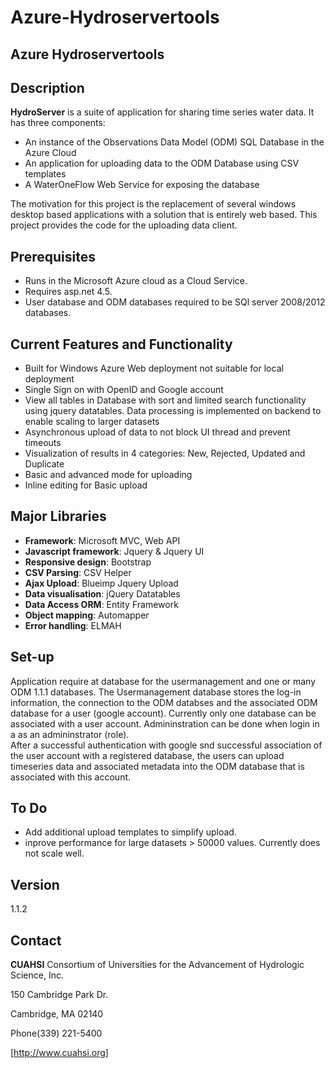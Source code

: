 Azure-Hydroservertools
======================

Azure Hydroservertools
---
Description
-----

**HydroServer** is a suite of application for sharing time series water data. It has three components: 
- An instance of the Observations Data Model (ODM) SQL Database in the Azure Cloud
- An application for uploading data to the ODM Database using CSV templates
- A WaterOneFlow Web Service for exposing the database

The motivation for this project is the replacement of several windows desktop based applications with a solution that is entirely web based. This project provides the code for the uploading data client.

Prerequisites
---
- Runs in the Microsoft Azure cloud as a Cloud Service. 
- Requires asp.net 4.5.
- User database and ODM databases required to be SQl server 2008/2012 databases.

Current Features and Functionality
--
- Built for Windows Azure Web deployment not suitable for local deployment 
- Single Sign on with OpenID and Google account
- View all tables in Database with sort and limited search functionality using jquery datatables. Data processing is implemented on backend to enable scaling to larger datasets  
- Asynchronous upload of data to not block UI thread and prevent timeouts 
- Visualization of results in 4 categories: New, Rejected, Updated and Duplicate
- Basic and advanced mode for uploading
- Inline editing for Basic upload

Major Libraries
--
- **Framework**: Microsoft MVC, Web API 
- **Javascript framework**: Jquery & Jquery  UI
- **Responsive design**: Bootstrap
- **CSV Parsing**: CSV Helper
- **Ajax Upload**: Blueimp Jquery Upload
- **Data visualisation**: jQuery Datatables
- **Data Access ORM**: Entity Framework 
- **Object mapping**: Automapper
- **Error handling**: ELMAH




Set-up
---
Application require at database for the usermanagement and one or many ODM 1.1.1 databases. The Usermanagement database stores the log-in information, the connection to the ODM databses and the associated ODM database for a user (google account). Currently only one database can be associated with a user account. Admininstration can be done when login in a as an admininstrator (role).    
After a successful authentication with google snd successful association of the user account with a registered database, the users can upload timeseries data and associated metadata into the ODM database that is associated with this account. 


To Do
----
- Add additional upload templates to simplify upload.
- inprove performance for large datasets > 50000 values. Currently does not scale well. 

Version
------

1.1.2


Contact
--------

**CUAHSI** 
Consortium of Universities for the Advancement of Hydrologic Science, Inc.

150 Cambridge Park Dr.

Cambridge, MA 02140

Phone(339) 221-5400

[http://www.cuahsi.org]



[http://www.cuahsi.org]:http://www.cuahsi.org
